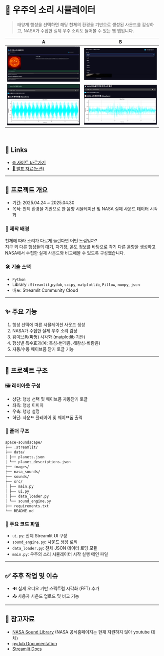# 🌌 우주의 소리 시뮬레이터  
> 태양계 행성을 선택하면 해당 천체의 환경을 기반으로 생성된 사운드를 감상하고, NASA가 수집한 실제 우주 소리도 들어볼 수 있는 웹 앱입니다.

A | B  
--|--  
![시뮬레이션1](https://github.com/thusja/space-soundscape/blob/master/images/docs/sim01.PNG) | ![시뮬레이션2](https://github.com/thusja/space-soundscape/blob/master/images/docs/sim02.PNG)  
![시뮬레이션3](https://github.com/thusja/space-soundscape/blob/master/images/docs/sim03.PNG) | ![시뮬레이션4](https://github.com/thusja/space-soundscape/blob/master/images/docs/sim04.PNG)


<br>

## 🔗 Links  
- [🌐 사이트 바로가기](https://space-soundscape-simulator.streamlit.app/)  
- [📘 발표 자료(노션)](https://rough-lime-f80.notion.site/Python-Project-1de2d24c870d801a9e94c42f605442b6)  

---

## 📘 프로젝트 개요  
- 기간: 2025.04.24 ~ 2025.04.30  
- 목적: 천체 환경을 기반으로 한 음향 시뮬레이션 및 NASA 실제 사운드 데이터 시각화

### 🎯 제작 배경  
천체에 따라 소리가 다르게 들린다면 어떤 느낌일까?  
지구 외 다른 행성들의 대기, 자기장, 온도 정보를 바탕으로 각기 다른 음향을 생성하고 NASA에서 수집한 실제 사운드와 비교해볼 수 있도록 구성했습니다.

### 🛠 기술 스택  
- `Python`  
- Library : `Streamlit`,`pydub`, `scipy`, `matplotlib`, `Pillow`, `numpy`, `json`  
- 배포: Streamlit Community Cloud

---

## ✨ 주요 기능  
1. 행성 선택에 따른 시뮬레이션 사운드 생성  
2. NASA가 수집한 실제 우주 소리 감상  
3. 웨이브폼(파형) 시각화 (matplotlib 기반)  
4. 행성별 특수효과(예: 목성-번개음, 해왕성-바람음)  
5. 자동/수동 웨이브폼 닫기 토글 기능  

---

## 🧱 프로젝트 구조

### 🖼 레이아웃 구성  
- 상단: 행성 선택 및 웨이브폼 자동닫기 토글
- 좌측: 행성 이미지  
- 우측: 행성 설명  
- 하단: 사운드 플레이어 및 웨이브폼 출력  

### 📁 폴더 구조
```
space-soundscape/
├── .streamlit/
├── data/
│ ├── planets.json
│ └── planet_descriptions.json
├── images/
├── nasa_sounds/
├── sounds/
├── src/
│ ├── main.py
│ ├── ui.py
│ ├── data_loader.py
│ └── sound_engine.py
├── requirements.txt
└── README.md
```

### 📜 주요 코드 파일  
- `ui.py`: 전체 Streamlit UI 구성  
- `sound_engine.py`: 사운드 생성 로직  
- `data_loader.py`: 천체 JSON 데이터 로딩 모듈  
- `main.py`: 우주의 소리 시뮬레이터 시작 실행 메인 파일

---

## ✅ 추후 작업 및 이슈
- 🔊 실제 오디오 기반 스펙트럼 시각화 (FFT) 추가
- 📤 사용자 사운드 업로드 및 비교 기능

---

## 🔗 참고자료
- [NASA Sound Library](https://www.youtube.com/@vishalm1537)  (NASA 공식홈페이지는 현재 지원하지 않아 youtube 대체)
- [pydub Documentation](https://pydub.com/)  
- [Streamlit Docs](https://docs.streamlit.io/)  
